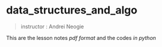 # data_structures_and_algo

> instructor : Andrei Neogie 

This are the lesson notes *pdf format* and the codes *in python* 
